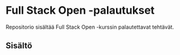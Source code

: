 # Full Stack Open -palautukset

Repositorio sisältää Full Stack Open -kurssin palautettavat tehtävät.

## Sisältö
